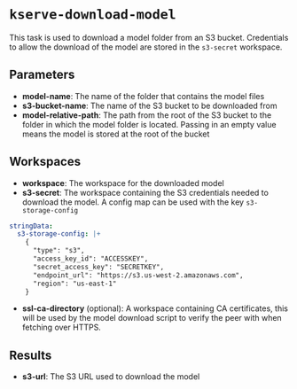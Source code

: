 # `kserve-download-model`

This task is used to download a model folder from an S3 bucket. Credentials to allow the download of the model are stored in the `s3-secret` workspace.

## Parameters
* **model-name**: The name of the folder that contains the model files
* **s3-bucket-name**: The name of the S3 bucket to be downloaded from
* **model-relative-path**: The path from the root of the S3 bucket to the folder in which the model folder is located. Passing in an empty value means the model is stored at the root of the bucket

## Workspaces
* **workspace**: The workspace for the downloaded model
* **s3-secret**: The workspace containing the S3 credentials needed to download the model. A config map can be used with the key `s3-storage-config`
```yaml
stringData:
  s3-storage-config: |+
    {
      "type": "s3",
      "access_key_id": "ACCESSKEY",
      "secret_access_key": "SECRETKEY",
      "endpoint_url": "https://s3.us-west-2.amazonaws.com",
      "region": "us-east-1"
    }
```
* **ssl-ca-directory** (optional): A workspace containing CA certificates, this will be used by the model download script to
verify the peer with when fetching over HTTPS.


## Results
* **s3-url**: The S3 URL used to download the model
